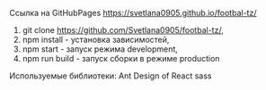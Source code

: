 Ссылка на GitHubPages
https://svetlana0905.github.io/footbal-tz/ 

1. git clone https://github.com/Svetlana0905/footbal-tz/,
2. npm install - установка зависимостей,
3. npm start - запуск режима development,
4. npm run build - запуск сборки в режиме production

Используемые библиотеки:
Ant Design of React
sass